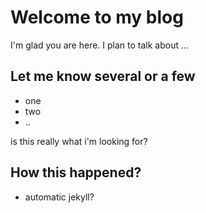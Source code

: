 # Welcome to my blog

I'm glad you are here. I plan to talk about ...

## Let me know several or a few

* one
* two
* ..

is this really what i'm looking for?

## How this happened?

* automatic jekyll?
